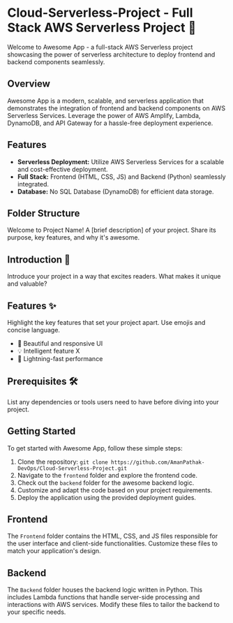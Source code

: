 # Cloud-Serverless-Project - Full Stack AWS Serverless Project 🚀

Welcome to Awesome App - a full-stack AWS Serverless project showcasing the power of serverless architecture to deploy frontend and backend components seamlessly.

## Overview

Awesome App is a modern, scalable, and serverless application that demonstrates the integration of frontend and backend components on AWS Serverless Services. Leverage the power of AWS Amplify, Lambda, DynamoDB, and API Gateway for a hassle-free deployment experience.

## Features

- **Serverless Deployment:** Utilize AWS Serverless Services for a scalable and cost-effective deployment.
- **Full Stack:** Frontend (HTML, CSS, JS) and Backend (Python) seamlessly integrated.
- **Database:** No SQL Database (DynamoDB) for efficient data storage.

## Folder Structure

Welcome to Project Name! A [brief description] of your project. Share its purpose, key features, and why it's awesome.

## Introduction 🌟

Introduce your project in a way that excites readers. What makes it unique and valuable?

## Features ✨

Highlight the key features that set your project apart. Use emojis and concise language.

- 🎨 Beautiful and responsive UI
- 💡 Intelligent feature X
- 🚀 Lightning-fast performance

## Prerequisites 🛠️

List any dependencies or tools users need to have before diving into your project.


## Getting Started

To get started with Awesome App, follow these simple steps:

1. Clone the repository: `git clone https://github.com/AmanPathak-DevOps/Cloud-Serverless-Project.git`
2. Navigate to the `frontend` folder and explore the frontend code.
3. Check out the `backend` folder for the awesome backend logic.
4. Customize and adapt the code based on your project requirements.
5. Deploy the application using the provided deployment guides.

## Frontend

The `Frontend` folder contains the HTML, CSS, and JS files responsible for the user interface and client-side functionalities. Customize these files to match your application's design.

## Backend

The `Backend` folder houses the backend logic written in Python. This includes Lambda functions that handle server-side processing and interactions with AWS services. Modify these files to tailor the backend to your specific needs.

